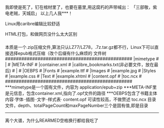 我即使是死了，钉在棺材里了，也要在墓里,用这腐朽的声带喊出：
「三部敬，紫电老贼，天城启」
以上几人我***！


Linux用caribre编辑比较舒适


HTML打包，和做网页没什么太大区别
###
本质是一个.zip压缩文件,算法只认LZ77/LZ78，.7z.tar.gz都不行，Linux下可以直接选择epub格式压缩（改个后缀有什么麻烦的
文件树
###############################################
|mimetype                                     #
|                                             #
|META-INF                                     #
  |container.xml                              #
  |calibre_bookmarks.txt(非必要文件，放在最后)   #
  |                                           #
|OEBPS                                        #
  |Fonts                                      #
    |example.ttf                              #
  |Images                                     #
    |example.jpg                              #
  |Styles                                     #
    |example.css                              #
  |Text                                       #
    |example.xhtml                            #
  |content.opf                                #
  |toc.ncx                                    #
###############################################
***mimetype是一个固有文件，内容为     application/epub+zip
***META-INF里是元信息，包含container.xml,<rootfile/>指向了.opf文件的路径
***OEBPS包含了书籍主体内容·字体··插图··文字··样式表·
  content.opf 可读性较高，不做赘述
  toc.ncx  目录文件，depth、totalPageCount和maxPageNumber三个是固有值,<navpoint/>即是目录
****************************************************************************************
离个大谱，为什么REARMED空格换行都给我吃了
